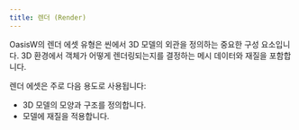 ```yaml
---
title: 렌더 (Render)
---
```


OasisW의 렌더 에셋 유형은 씬에서 3D 모델의 외관을 정의하는 중요한 구성 요소입니다. 3D 환경에서 객체가 어떻게 렌더링되는지를 결정하는 메시 데이터와 재질을 포함합니다.

렌더 에셋은 주로 다음 용도로 사용됩니다:

- 3D 모델의 모양과 구조를 정의합니다.
- 모델에 재질을 적용합니다.
